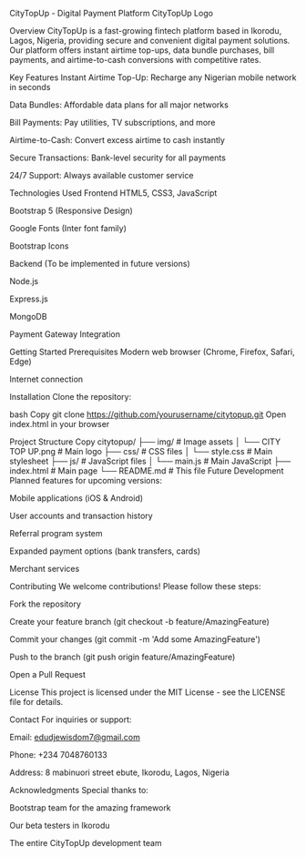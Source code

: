 CityTopUp - Digital Payment Platform
CityTopUp Logo

Overview
CityTopUp is a fast-growing fintech platform based in Ikorodu, Lagos, Nigeria, providing secure and convenient digital payment solutions. Our platform offers instant airtime top-ups, data bundle purchases, bill payments, and airtime-to-cash conversions with competitive rates.

Key Features
Instant Airtime Top-Up: Recharge any Nigerian mobile network in seconds

Data Bundles: Affordable data plans for all major networks

Bill Payments: Pay utilities, TV subscriptions, and more

Airtime-to-Cash: Convert excess airtime to cash instantly

Secure Transactions: Bank-level security for all payments

24/7 Support: Always available customer service

Technologies Used
Frontend
HTML5, CSS3, JavaScript

Bootstrap 5 (Responsive Design)

Google Fonts (Inter font family)

Bootstrap Icons

Backend
(To be implemented in future versions)

Node.js

Express.js

MongoDB

Payment Gateway Integration

Getting Started
Prerequisites
Modern web browser (Chrome, Firefox, Safari, Edge)

Internet connection

Installation
Clone the repository:

bash
Copy
git clone https://github.com/yourusername/citytopup.git
Open index.html in your browser

Project Structure
Copy
citytopup/
├── img/                    # Image assets
│   └── CITY TOP UP.png     # Main logo
├── css/                    # CSS files
│   └── style.css           # Main stylesheet
├── js/                     # JavaScript files
│   └── main.js             # Main JavaScript
├── index.html              # Main page
└── README.md               # This file
Future Development
Planned features for upcoming versions:

Mobile applications (iOS & Android)

User accounts and transaction history

Referral program system

Expanded payment options (bank transfers, cards)

Merchant services

Contributing
We welcome contributions! Please follow these steps:

Fork the repository

Create your feature branch (git checkout -b feature/AmazingFeature)

Commit your changes (git commit -m 'Add some AmazingFeature')

Push to the branch (git push origin feature/AmazingFeature)

Open a Pull Request

License
This project is licensed under the MIT License - see the LICENSE file for details.

Contact
For inquiries or support: 

Email: edudjewisdom7@gmail.com

Phone: +234 7048760133

Address: 8 mabinuori street ebute, Ikorodu, Lagos, Nigeria

Acknowledgments
Special thanks to:

Bootstrap team for the amazing framework

Our beta testers in Ikorodu

The entire CityTopUp development team
